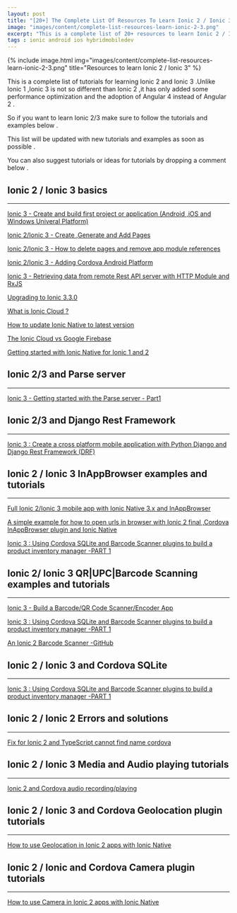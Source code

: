 ```yaml
---
layout: post
title: "[20+] The Complete List Of Resources To Learn Ionic 2 / Ionic 3 "
image: "images/content/complete-list-resources-learn-ionic-2-3.png"
excerpt: "This is a complete list of 20+ resources to learn Ionic 2 / Ionic 3" 
tags : ionic android ios hybridmobiledev
---
```


{% include image.html 
    img="images/content/complete-list-resources-learn-ionic-2-3.png" 
    title="Resources to learn Ionic 2 / Ionic 3" 
%}

This is a complete list of tutorials for learning Ionic 2 and Ionic 3 .Unlike Ionic 1 ,Ionic 3 is not so different 
than Ionic 2 ,it has only added some performance optimization and the adoption of Angular 4 instead of Angular 2 .

So if you want to learn Ionic 2/3 make sure to follow the tutorials and examples below .

This list will be updated with new tutorials and examples as soon as possible .

You can also suggest tutorials or ideas for tutorials by dropping a comment below .

Ionic 2 / Ionic 3 basics 
----------------------------
-----------------------------
[Ionic 3 - Create and build first project or application (Android ,iOS and Windows Univeral Platform)](/ionic-create-first-project-app)

[Ionic 2/Ionic 3 - Create ,Generate and Add Pages](/ionic-create-generate-add-pages)

[Ionic 2/Ionic 3 - How to delete pages and remove app module references](/ionic-delete-pages)

[Ionic 2/Ionic 3 - Adding Cordova Android Platform ](/ionic-cordova-add-android-platform)

[Ionic 3 - Retrieving data from remote Rest API server with HTTP Module and RxJS](/ionic-3-http-module-rxjs)

[Upgrading to Ionic 3.3.0](/ionic-3-3-0-upgrade-instructions)

[What is Ionic Cloud ?](/what-is-ionic-cloud)

[How to update Ionic Native to latest version](/update-ionic-native-version)

[The Ionic Cloud vs Google Firebase](/ionic-cloud-vs-firebase)

[Getting started with Ionic Native for Ionic 1 and 2](/getting-started-with-ionic-native-for-ionic-1-2)




Ionic 2/3 and Parse server 
-----------------------------
-----------------------------

[Ionic 3 - Getting started with the Parse server - Part1 ](/ionic-parse-server)


Ionic 2/3 and Django Rest Framework 
--------------------------------------
--------------------------------------

[Ionic 3 : Create a cross platform mobile application with Python Django and Django Rest Framework (DRF)](/ionic-django-drf-backend)

Ionic 2 / Ionic 3 InAppBrowser examples and tutorials 
----------------------------------------------------------
----------------------------------------------------------

[Full Ionic 2/Ionic 3 mobile app with Ionic Native 3.x and InAppBrowser](/ionic-2-3-inappbrowser)

[A simple example for how to open urls in browser with Ionic 2 final ,Cordova InAppBrowser plugin and Ionic Native](/cordova-inappbrowser-example-ionic2-native)

[Ionic 3 : Using Cordova SQLite and Barcode Scanner plugins to build a product inventory manager -PART 1 ](/ionic-cordova-sqlite-barcode-scanner-product-inventory-manager)


Ionic 2/ Ionic 3 QR|UPC|Barcode Scanning examples and tutorials 
-----------------------------------
-----------------------------------

[Ionic 3 - Build a Barcode/QR Code Scanner/Encoder App](https://www.techiediaries.com/barcode-qr-code-scanner-encoder-ionic-3/) 

[Ionic 3 : Using Cordova SQLite and Barcode Scanner plugins to build a product inventory manager -PART 1 ](https://www.techiediaries.com/ionic-cordova-sqlite-barcode-scanner-product-inventory-manager)

[An Ionic 2 Barcode Scanner -GitHub](https://github.com/ahnerd/ionic2-barcode-scanner) 


Ionic 2 / Ionic 3 and Cordova SQLite 
----------------------------------------------
----------------------------------------------

[Ionic 3 : Using Cordova SQLite and Barcode Scanner plugins to build a product inventory manager -PART 1 ](https://www.techiediaries.com/ionic-cordova-sqlite-barcode-scanner-product-inventory-manager)


Ionic 2 / Ionic 2 Errors and solutions 
----------------------------------------
----------------------------------------

[Fix for Ionic 2 and TypeScript cannot find name cordova](/ionic2-typescript-cannot-find-name-cordova)

Ionic 2 / Ionic 3 Media and Audio playing tutorials 
----------------------
-----------------------

[Ionic 2 and Cordova audio recording/playing](/ionic2-native-cordova-audio-playing-recording)


Ionic 2 / Ionic 3 and Cordova Geolocation plugin tutorials 
----------------------------------------------------------
----------------------------------------------------------

[How to use Geolocation in Ionic 2 apps with Ionic Native ](/ionic-native-geolocation)

Ionic 2 / Ionic and Cordova Camera plugin tutorials 
--------------------------------------------------------
--------------------------------------------------------

[How to use Camera in Ionic 2 apps with Ionic Native ](/ionic-native-camera)

